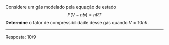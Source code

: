 Considere um gás modelado pela equação de estado
$$
P(V - nb) = nRT
$$
**Determine** o fator de compressibilidade desse gás quando $V = 10 n b$. 

---
Resposta: 10/9
